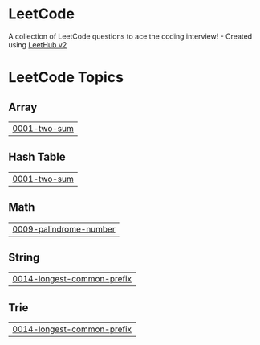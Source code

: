 # LeetCode
A collection of LeetCode questions to ace the coding interview! - Created using [LeetHub v2](https://github.com/arunbhardwaj/LeetHub-2.0)

<!---LeetCode Topics Start-->
# LeetCode Topics
## Array
|  |
| ------- |
| [0001-two-sum](https://github.com/72730882/LeetCode/tree/master/0001-two-sum) |
## Hash Table
|  |
| ------- |
| [0001-two-sum](https://github.com/72730882/LeetCode/tree/master/0001-two-sum) |
## Math
|  |
| ------- |
| [0009-palindrome-number](https://github.com/72730882/LeetCode/tree/master/0009-palindrome-number) |
## String
|  |
| ------- |
| [0014-longest-common-prefix](https://github.com/72730882/LeetCode/tree/master/0014-longest-common-prefix) |
## Trie
|  |
| ------- |
| [0014-longest-common-prefix](https://github.com/72730882/LeetCode/tree/master/0014-longest-common-prefix) |
<!---LeetCode Topics End-->